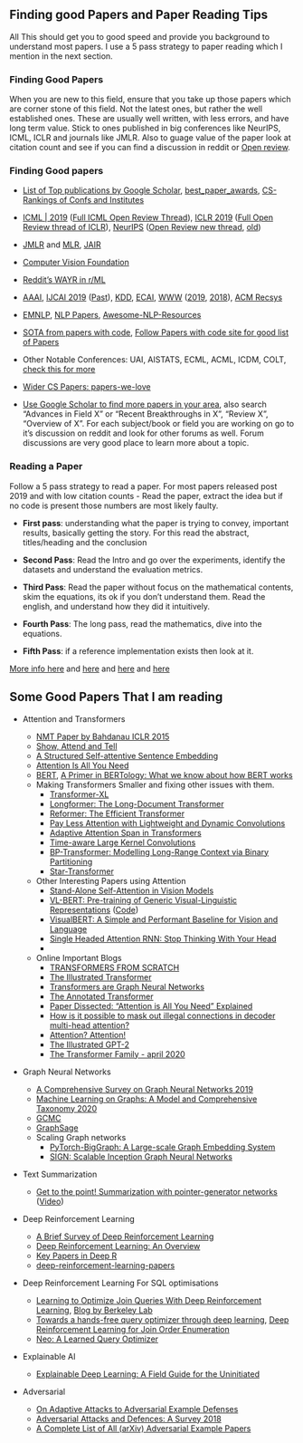 
## Finding good Papers and Paper Reading Tips
All This should get you to good speed and provide you background to understand most papers. I use a 5 pass strategy to paper reading which I mention in the next section.

### Finding Good Papers

When you are new to this field, ensure that you take up those papers which are corner stone of this field. Not the latest ones, but rather the well established ones. These are usually well written, with less errors, and have long term value. Stick to ones published in big conferences like NeurIPS, ICML, ICLR and journals like JMLR. Also to guage value of the paper look at citation count and see if you can find a discussion in reddit or [Open review](https://openreview.net/).

### Finding Good papers

* [List of Top publications by Google Scholar](https://scholar.google.es/citations?view_op=top_venues&hl=en&vq=eng_artificialintelligence), [best_paper_awards](https://jeffhuang.com/best_paper_awards.html), [CS-Rankings of Confs and Institutes](http://csrankings.org/#/index?all)

* [ICML | 2019](https://icml.cc/Conferences/2019/Schedule) ([Full ICML Open Review Thread](https://openreview.net/group?id=ICML.cc)), [ICLR 2019](https://openreview.net/group?id=ICLR.cc/2019/Conference) ([Full Open Review thread of ICLR](https://openreview.net/group?id=ICLR.cc)), [NeurIPS](https://papers.nips.cc/) ([Open Review new thread](https://openreview.net/group?id=NeurIPS.cc), [old](https://openreview.net/group?id=NIPS.cc))

* [JMLR](http://www.jmlr.org/papers/) and [MLR](http://proceedings.mlr.press/), [JAIR](https://www.jair.org/index.php/jair)

* [Computer Vision Foundation](http://openaccess.thecvf.com/menu.py)

* [Reddit’s WAYR in r/ML](https://www.reddit.com/r/MachineLearning/comments/g4eavg/d_machine_learning_wayr_what_are_you_reading_week/)

* [AAAI](https://aaai.org/Library/conferences-library.php), [IJCAI 2019](https://www.ijcai.org/Proceedings/2019/) ([Past](https://www.ijcai.org/past_proceedings)), [KDD](https://www.kdd.org/conferences), [ECAI](https://www.eurai.org/library/ECAI_proceedings), [WWW](https://dl.acm.org/conference/www) ([2019](https://www2019.thewebconf.org/proceedings), [2018](https://www2018.thewebconf.org/proceedings/)), [ACM Recsys](https://recsys.acm.org/#)

* [EMNLP](https://www.aclweb.org/anthology/venues/emnlp/), [NLP Papers](https://github.com/sebastianruder/NLP-progress), [Awesome-NLP-Resources](https://github.com/Robofied/Awesome-NLP-Resources)

* [SOTA from papers with code](https://paperswithcode.com/sota), [Follow Papers with code site for good list of Papers](https://paperswithcode.com/)

* Other Notable Conferences: UAI, AISTATS, ECML, ACML, ICDM, COLT, [check this for more](http://www.guide2research.com/topconf/)

* [Wider CS Papers: papers-we-love](https://github.com/papers-we-love/papers-we-love)

* [Use Google Scholar to find more papers in your area](https://scholar.google.com/), also search “Advances in Field X” or “Recent Breakthroughs in X”, “Review X”, “Overview of X”. For each subject/book or field you are working on go to it’s discussion on reddit and look for other forums as well. Forum discussions are very good place to learn more about a topic.

### Reading a Paper

Follow a 5 pass strategy to read a paper. For most papers released post 2019 and with low citation counts -  Read the paper, extract the idea but if no code is present those numbers are most likely faulty.

* **First pass**: understanding what the paper is trying to convey, important results, basically getting the story. For this read the abstract, titles/heading and the conclusion

* **Second Pass**: Read the Intro and go over the experiments, identify the datasets and understand the evaluation metrics.

* **Third Pass**: Read the paper without focus on the mathematical contents, skim the equations, its ok if you don’t understand them. Read the english, and understand how they did it intuitively.

* **Fourth Pass**: The long pass, read the mathematics, dive into the equations.

* **Fifth Pass**: if a reference implementation exists then look at it.

[More info here](http://blizzard.cs.uwaterloo.ca/keshav/home/Papers/data/07/paper-reading.pdf) and [here](https://elfsternberg.com/2018/10/27/so-you-want-to-get-into-theoretical-computer-science/) and [here](https://web.stanford.edu/class/ee384m/Handouts/HowtoReadPaper.pdf) and [here](https://www.sciencemag.org/careers/2016/03/how-seriously-read-scientific-paper)

## Some Good Papers That I am reading
- Attention and Transformers
    - [NMT Paper by Bahdanau ICLR 2015](https://arxiv.org/abs/1409.0473)
    - [Show, Attend and Tell](https://arxiv.org/abs/1502.03044)
    - [A Structured Self-attentive Sentence Embedding](https://arxiv.org/abs/1703.03130)
    - [Attention Is All You Need](https://arxiv.org/abs/1706.03762)
    - [BERT](https://arxiv.org/abs/1810.04805), [A Primer in BERTology: What we know about how BERT works](https://arxiv.org/abs/2002.12327)
    - Making Transformers Smaller and fixing other issues with them.
        - [Transformer-XL](https://arxiv.org/abs/1901.02860)
        - [Longformer: The Long-Document Transformer](https://arxiv.org/abs/2004.05150)
        - [Reformer: The Efficient Transformer](https://arxiv.org/abs/2001.04451)
        - [Pay Less Attention with Lightweight and Dynamic Convolutions](https://arxiv.org/abs/1901.10430)
        - [Adaptive Attention Span in Transformers](https://arxiv.org/abs/1905.07799)
        - [Time-aware Large Kernel Convolutions](https://arxiv.org/abs/2002.03184)
        - [BP-Transformer: Modelling Long-Range Context via Binary Partitioning](https://arxiv.org/abs/1911.04070)
        - [Star-Transformer](https://arxiv.org/abs/1902.09113)
    - Other Interesting Papers using Attention
        - [Stand-Alone Self-Attention in Vision Models](https://arxiv.org/abs/1906.05909)
        - [VL-BERT: Pre-training of Generic Visual-Linguistic Representations](https://arxiv.org/abs/1908.08530) ([Code](https://github.com/jackroos/VL-BERT))
        - [VisualBERT: A Simple and Performant Baseline for Vision and Language](https://arxiv.org/abs/1908.03557)
        - [Single Headed Attention RNN: Stop Thinking With Your Head](https://arxiv.org/abs/1911.11423)
        - []()
    - Online Important Blogs
        - [TRANSFORMERS FROM SCRATCH](http://www.peterbloem.nl/blog/transformers)
        - [The Illustrated Transformer](http://jalammar.github.io/illustrated-transformer/)
        - [Transformers are Graph Neural Networks](https://graphdeeplearning.github.io/post/transformers-are-gnns/)
        - [The Annotated Transformer](http://nlp.seas.harvard.edu/2018/04/03/attention.html)
        - [Paper Dissected: “Attention is All You Need” Explained](https://mlexplained.com/2017/12/29/attention-is-all-you-need-explained/)
        - [How is it possible to mask out illegal connections in decoder multi-head attention?](https://stats.stackexchange.com/questions/387114/on-masked-multi-head-attention-and-layer-normalization-in-transformer-model)
        - [Attention? Attention!](https://lilianweng.github.io/lil-log/2018/06/24/attention-attention.html)
        - [The Illustrated GPT-2](http://jalammar.github.io/illustrated-gpt2/)
        - [The Transformer Family - april 2020](https://lilianweng.github.io/lil-log/2020/04/07/the-transformer-family.html)
        
    
- Graph Neural Networks
    - [A Comprehensive Survey on Graph Neural Networks 2019](https://arxiv.org/abs/1901.00596)
    - [Machine Learning on Graphs: A Model and Comprehensive Taxonomy 2020](https://arxiv.org/abs/2005.03675)
    - [GCMC]()
    - [GraphSage]()
    - Scaling Graph networks
        - [PyTorch-BigGraph: A Large-scale Graph Embedding System](https://arxiv.org/abs/1903.12287)
        - [SIGN: Scalable Inception Graph Neural Networks](https://arxiv.org/abs/2004.11198)
        
- Text Summarization
    - [Get to the point! Summarization with pointer-generator networks](https://arxiv.org/abs/1704.04368) ([Video](https://www.coursera.org/lecture/language-processing/get-to-the-point-summarization-with-pointer-generator-networks-RhxPO))


- Deep Reinforcement Learning
    - [A Brief Survey of Deep Reinforcement Learning](https://arxiv.org/abs/1708.05866)
    - [Deep Reinforcement Learning: An Overview](https://arxiv.org/abs/1701.07274)
    - [Key Papers in Deep R](https://spinningup.openai.com/en/latest/spinningup/keypapers.html)
    - [deep-reinforcement-learning-papers](https://github.com/muupan/deep-reinforcement-learning-papers)

- Deep Reinforcement Learning For SQL optimisations
    - [Learning to Optimize Join Queries With Deep Reinforcement Learning](https://arxiv.org/abs/1808.03196), [Blog by Berkeley Lab](https://rise.cs.berkeley.edu/blog/sql-query-optimization-meets-deep-reinforcement-learning/)
    - [Towards a hands-free query optimizer through deep learning](https://blog.acolyer.org/2019/01/18/towards-a-hands-free-query-optimizer-through-deep-learning/), [Deep Reinforcement Learning for Join Order Enumeration](https://arxiv.org/abs/1803.00055)
    - [Neo: A Learned Query Optimizer](https://arxiv.org/abs/1904.03711)
    
- Explainable AI
    - [Explainable Deep Learning: A Field Guide for the Uninitiated](https://arxiv.org/abs/2004.14545)
    
- Adversarial 
    - [On Adaptive Attacks to Adversarial Example Defenses](https://arxiv.org/abs/2002.08347)
    - [Adversarial Attacks and Defences: A Survey 2018](https://arxiv.org/abs/1810.00069)
    - [A Complete List of All (arXiv) Adversarial Example Papers](https://nicholas.carlini.com/writing/2019/all-adversarial-example-papers.html)
    

<Yet to Add>

